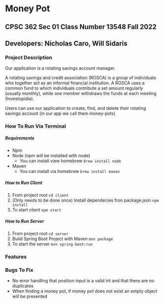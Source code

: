 # Money Pot 
## CPSC 362 Sec 01 Class Number 13548 Fall 2022
## Developers: Nicholas Caro, Will Sidaris

### Project Description
Our application is a rotating savings account manager. 

A rotating savings and credit association (ROSCA) is a group of individuals who together act as an informal financial institution. A ROSCA uses a common fund to which individuals contribute a set amount regularly (usually monthly), while one member withdraws the funds at each meeting (Investopidia). 

Users can use our application to create, find, and delete their rotating savings account (in our app we call them money-pots)

### How To Run Via Terminal

##### Requirements
- Npm
- Node (npm will be installed with node)
  - You can install view homebrew `brew install node`
- Maven
  - You can install via homebrew `brew install maven`

##### How to Run Client
1. From project root `cd client`
2. (Only needs to be done once) Install dependecies fron package.json `npm install`
3. To start client `npm start`

##### How to Run Server
1. From project root `cd server`
2. Build Spring Boot Project with Maven `mvn package`
3. To start the server `mvn spring-boot:run`
### Features

### Bugs To Fix
- No error handling that position input is a valid int and that there are no duplicates
- When finding a money pot, if money pot does not exist an empty object will be presented



